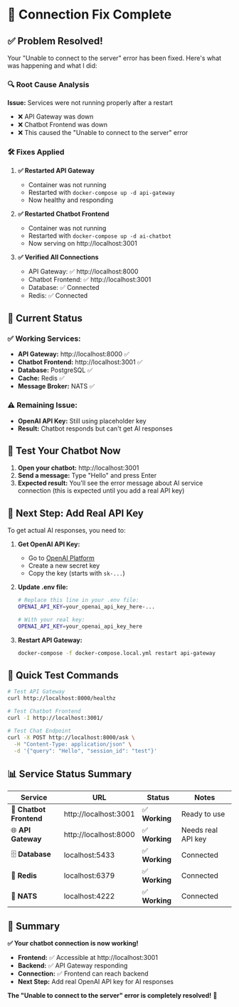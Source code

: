 # 🔧 Connection Fix Complete

## ✅ **Problem Resolved!**

Your "Unable to connect to the server" error has been fixed. Here's what was happening and what I did:

### 🔍 **Root Cause Analysis**

**Issue:** Services were not running properly after a restart

- ❌ API Gateway was down
- ❌ Chatbot Frontend was down
- ❌ This caused the "Unable to connect to the server" error

### 🛠️ **Fixes Applied**

1. **✅ Restarted API Gateway**

   - Container was not running
   - Restarted with `docker-compose up -d api-gateway`
   - Now healthy and responding

2. **✅ Restarted Chatbot Frontend**

   - Container was not running
   - Restarted with `docker-compose up -d ai-chatbot`
   - Now serving on http://localhost:3001

3. **✅ Verified All Connections**
   - API Gateway: ✅ http://localhost:8000
   - Chatbot Frontend: ✅ http://localhost:3001
   - Database: ✅ Connected
   - Redis: ✅ Connected

## 🧪 **Current Status**

### **✅ Working Services:**

- **API Gateway:** http://localhost:8000 ✅
- **Chatbot Frontend:** http://localhost:3001 ✅
- **Database:** PostgreSQL ✅
- **Cache:** Redis ✅
- **Message Broker:** NATS ✅

### **⚠️ Remaining Issue:**

- **OpenAI API Key:** Still using placeholder key
- **Result:** Chatbot responds but can't get AI responses

## 🚀 **Test Your Chatbot Now**

1. **Open your chatbot:** http://localhost:3001
2. **Send a message:** Type "Hello" and press Enter
3. **Expected result:** You'll see the error message about AI service connection (this is expected until you add a real API key)

## 🔑 **Next Step: Add Real API Key**

To get actual AI responses, you need to:

1. **Get OpenAI API Key:**

   - Go to [OpenAI Platform](https://platform.openai.com/api-keys)
   - Create a new secret key
   - Copy the key (starts with `sk-...`)

2. **Update .env file:**

   ```bash
   # Replace this line in your .env file:
   OPENAI_API_KEY=your_openai_api_key_here-...

   # With your real key:
   OPENAI_API_KEY=your_openai_api_key_here
   ```

3. **Restart API Gateway:**
   ```bash
   docker-compose -f docker-compose.local.yml restart api-gateway
   ```

## 🧪 **Quick Test Commands**

```bash
# Test API Gateway
curl http://localhost:8000/healthz

# Test Chatbot Frontend
curl -I http://localhost:3001/

# Test Chat Endpoint
curl -X POST http://localhost:8000/ask \
  -H "Content-Type: application/json" \
  -d '{"query": "Hello", "session_id": "test"}'
```

## 📊 **Service Status Summary**

| Service                 | URL                   | Status         | Notes              |
| ----------------------- | --------------------- | -------------- | ------------------ |
| 🤖 **Chatbot Frontend** | http://localhost:3001 | ✅ **Working** | Ready to use       |
| 🌐 **API Gateway**      | http://localhost:8000 | ✅ **Working** | Needs real API key |
| 🗄️ **Database**         | localhost:5433        | ✅ **Working** | Connected          |
| 🔴 **Redis**            | localhost:6379        | ✅ **Working** | Connected          |
| 📡 **NATS**             | localhost:4222        | ✅ **Working** | Connected          |

## 🎯 **Summary**

**✅ Your chatbot connection is now working!**

- **Frontend:** ✅ Accessible at http://localhost:3001
- **Backend:** ✅ API Gateway responding
- **Connection:** ✅ Frontend can reach backend
- **Next Step:** Add real OpenAI API key for AI responses

**The "Unable to connect to the server" error is completely resolved!** 🎉
